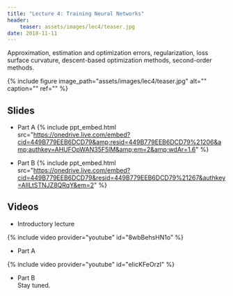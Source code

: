 ```yaml
---
title: "Lecture 4: Training Neural Networks"
header:
    teaser: assets/images/lec4/teaser.jpg
date: 2018-11-11
---
```


Approximation, estimation and optimization errors, regularization, loss surface
curvature, descent-based optimization methods, second-order methods.


{% include figure image_path="assets/images/lec4/teaser.jpg" alt="" caption="" ref="" %}

## Slides

- Part A
{% include ppt_embed.html
src="https://onedrive.live.com/embed?cid=449B779EEB6DCD79&amp;resid=449B779EEB6DCD79%21206&amp;authkey=AHUFOpWAN35F5lM&amp;em=2&amp;wdAr=1.6" %}

- Part B
{% include ppt_embed.html
src="https://onedrive.live.com/embed?cid=449B779EEB6DCD79&resid=449B779EEB6DCD79%21267&authkey=AIlLtSTNJZ8QRqY&em=2" %}

## Videos

- Introductory lecture

{% include video provider="youtube" id="8wbBehsHN1o" %}

- Part A

{% include video provider="youtube" id="eIicKFeOrzI" %}

- Part B  
  Stay tuned.
